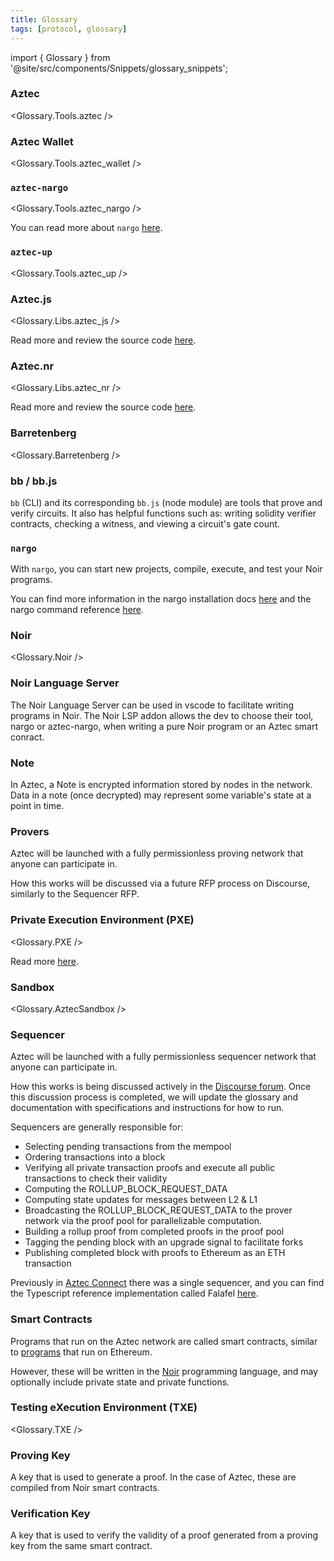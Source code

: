 ```yaml
---
title: Glossary
tags: [protocol, glossary]
---
```


import { Glossary } from '@site/src/components/Snippets/glossary_snippets';

### Aztec

<Glossary.Tools.aztec />

### Aztec Wallet

<Glossary.Tools.aztec_wallet />

### `aztec-nargo`

<Glossary.Tools.aztec_nargo />

You can read more about `nargo` [here](#nargo).

### `aztec-up`

<Glossary.Tools.aztec_up />

### Aztec.js

<Glossary.Libs.aztec_js />

Read more and review the source code [here](https://github.com/AztecProtocol/aztec-packages/blob/#include_aztec_version/yarn-project/aztec.js).

### Aztec.nr

<Glossary.Libs.aztec_nr />

Read more and review the source code [here](https://aztec.nr).

### Barretenberg

<Glossary.Barretenberg />

### bb / bb.js

`bb` (CLI) and its corresponding `bb.js` (node module) are tools that prove and verify circuits. It also has helpful functions such as: writing solidity verifier contracts, checking a witness, and viewing a circuit's gate count.

### `nargo`

With `nargo`, you can start new projects, compile, execute, and test your Noir programs.

You can find more information in the nargo installation docs [here](https://noir-lang.org/docs/getting_started/installation/) and the nargo command reference [here](https://noir-lang.org/docs/reference/nargo_commands).

### Noir

<Glossary.Noir />

### Noir Language Server

The Noir Language Server can be used in vscode to facilitate writing programs in Noir. The Noir LSP addon allows the dev to choose their tool, nargo or aztec-nargo, when writing a pure Noir program or an Aztec smart conract.

### Note

In Aztec, a Note is encrypted information stored by nodes in the network. Data in a note (once decrypted) may represent some variable's state at a point in time.

### Provers

Aztec will be launched with a fully permissionless proving network that anyone can participate in.

How this works will be discussed via a future RFP process on Discourse, similarly to the Sequencer RFP.

### Private Execution Environment (PXE)

<Glossary.PXE />

Read more [here](./aztec/concepts/pxe/index.md).

### Sandbox

<Glossary.AztecSandbox />

### Sequencer

Aztec will be launched with a fully permissionless sequencer network that anyone can participate in.

How this works is being discussed actively in the [Discourse forum](https://discourse.aztec.network/t/request-for-proposals-decentralized-sequencer-selection/350/). Once this discussion process is completed, we will update the glossary and documentation with specifications and instructions for how to run.

Sequencers are generally responsible for:

- Selecting pending transactions from the mempool
- Ordering transactions into a block
- Verifying all private transaction proofs and execute all public transactions to check their validity
- Computing the ROLLUP_BLOCK_REQUEST_DATA
- Computing state updates for messages between L2 & L1
- Broadcasting the ROLLUP_BLOCK_REQUEST_DATA to the prover network via the proof pool for parallelizable computation.
- Building a rollup proof from completed proofs in the proof pool
- Tagging the pending block with an upgrade signal to facilitate forks
- Publishing completed block with proofs to Ethereum as an ETH transaction

Previously in [Aztec Connect](https://medium.com/aztec-protocol/sunsetting-aztec-connect-a786edce5cae) there was a single sequencer, and you can find the Typescript reference implementation called Falafel [here](https://github.com/AztecProtocol/aztec-connect/tree/master/yarn-project/falafel).

### Smart Contracts

Programs that run on the Aztec network are called smart contracts, similar to [programs](https://ethereum.org/en/developers/docs/smart-contracts/) that run on Ethereum.

However, these will be written in the [Noir](https://noir-lang.org/index.html) programming language, and may optionally include private state and private functions.

### Testing eXecution Environment (TXE)

<Glossary.TXE />

### Proving Key

A key that is used to generate a proof. In the case of Aztec, these are compiled from Noir smart contracts.

### Verification Key

A key that is used to verify the validity of a proof generated from a proving key from the same smart contract.
